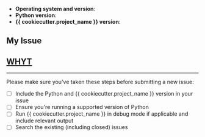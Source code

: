 - **Operating system and version**:
- **Python version**:
- **{{ cookiecutter.project_name }} version**:

## My Issue



## [WHYT](http://mattgemmell.com/what-have-you-tried)



---

Please make sure you've taken these steps before submitting a new issue:

- [ ] Include the Python and {{ cookiecutter.project_name }} version in your issue
- [ ] Ensure you're running a supported version of Python
- [ ] Run {{ cookiecutter.project_name }} in debug mode if applicable and include
  relevant output
- [ ] Search the existing (including closed) issues
